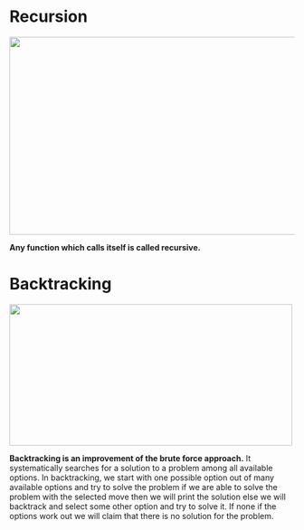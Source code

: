 # Recursion
<img src="https://miro.medium.com/max/1200/1*gSHrSNZK0bx-X7m1RraA6A.jpeg" width="700" height="350"/>

**Any function which calls itself is called recursive.**

# Backtracking
<img src="https://static.javatpoint.com/tutorial/daa/images/backtracking-introduction.png" width="500" height="250" />

**Backtracking is an improvement of the brute force approach.** It systematically searches for a
  solution to a problem among all available options. In backtracking, we start with one possible
  option out of many available options and try to solve the problem if we are able to solve the
  problem with the selected move then we will print the solution else we will backtrack and select
  some other option and try to solve it. If none if the options work out we will claim that there is no
  solution for the problem.
